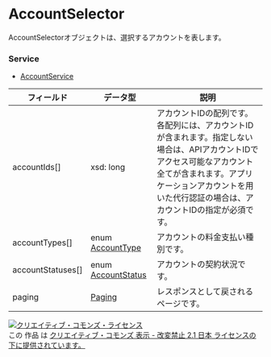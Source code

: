 # AccountSelector
AccountSelectorオブジェクトは、選択するアカウントを表します。
### Service
+ [AccountService](../services/AccountService.md)

| フィールド | データ型 | 説明 | 
|---|---|---|
| accountIds[]| xsd: long| アカウントIDの配列です。各配列には、アカウントIDが含まれます。指定しない場合は、APIアカウントIDでアクセス可能なアカウント全てが含まれます。アプリケーションアカウントを用いた代行認証の場合は、アカウントIDの指定が必須です。 |
| accountTypes[]| enum <a href="../data/AccountType.md">AccountType</a>| アカウントの料金支払い種別です。 |
| accountStatuses[]| enum <a href="../data/AccountStatus.md">AccountStatus</a>| アカウントの契約状況です。 |
| paging| <a href="../data/Paging.md">Paging</a>| レスポンスとして戻されるページです。 |
<a rel="license" href="http://creativecommons.org/licenses/by-nd/2.1/jp/"><img alt="クリエイティブ・コモンズ・ライセンス" style="border-width:0" src="https://i.creativecommons.org/l/by-nd/2.1/jp/88x31.png" /></a><br />この 作品 は <a rel="license" href="http://creativecommons.org/licenses/by-nd/2.1/jp/">クリエイティブ・コモンズ 表示 - 改変禁止 2.1 日本 ライセンスの下に提供されています。</a>
